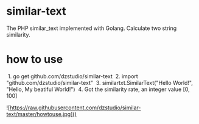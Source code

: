 # similar-text
The PHP similar_text implemented with Golang. Calculate two string similarity.

# how to use
 1. go get github.com/dzstudio/similar-text
 2. import "github.com/dzstudio/similar-text"
 3. similartxt.SimilarText("Hello World!", "Hello, My beatiful World!")
 4. Got the similarity rate, an integer value [0, 100]


![https://raw.githubusercontent.com/dzstudio/similar-text/master/howtouse.jpg]()



